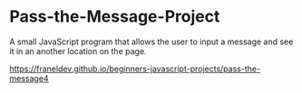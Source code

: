 # Pass-the-Message-Project
A small JavaScript program that allows the user to input a message and see it in an another location on the page.

https://franeldev.github.io/beginners-javascript-projects/pass-the-message4